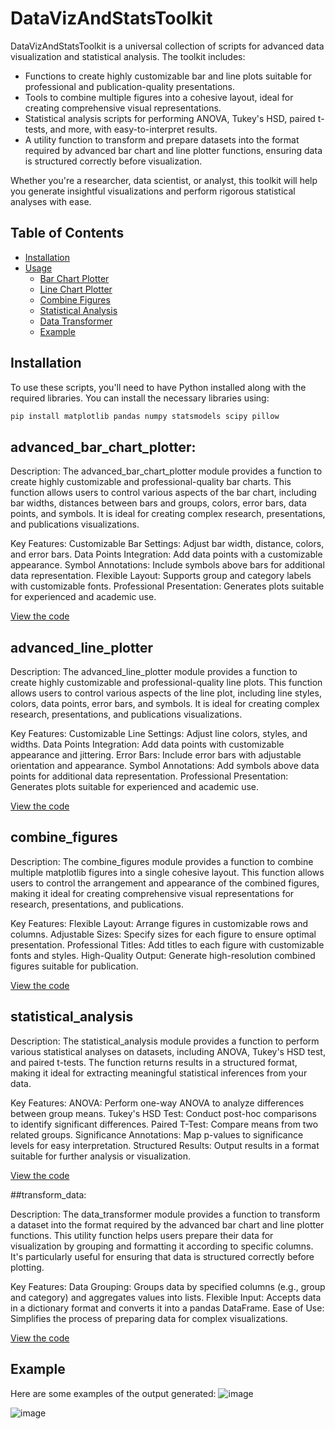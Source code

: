 # DataVizAndStatsToolkit
DataVizAndStatsToolkit is a universal collection of scripts for advanced data visualization and statistical analysis. The toolkit includes:

- Functions to create highly customizable bar and line plots suitable for professional and publication-quality presentations.
- Tools to combine multiple figures into a cohesive layout, ideal for creating comprehensive visual representations.
- Statistical analysis scripts for performing ANOVA, Tukey's HSD, paired t-tests, and more, with easy-to-interpret results.
- A utility function to transform and prepare datasets into the format required by advanced bar chart and line plotter functions, ensuring data is structured correctly before visualization.

Whether you're a researcher, data scientist, or analyst, this toolkit will help you generate insightful visualizations and perform rigorous statistical analyses with ease.

## Table of Contents

- [Installation](#installation)
- [Usage](#usage)
  - [Bar Chart Plotter](#advanced_bar_chart_plotter)
  - [Line Chart Plotter](#advanced_line_plotter)
  - [Combine Figures](#combine_figures)
  - [Statistical Analysis](#statistical_analysis)
  - [Data Transformer](#transform_data)
  - [Example](#Example)

## Installation

To use these scripts, you'll need to have Python installed along with the required libraries. You can install the necessary libraries using:

```sh
pip install matplotlib pandas numpy statsmodels scipy pillow
```

## advanced_bar_chart_plotter:
Description:
The advanced_bar_chart_plotter module provides a function to create highly customizable and professional-quality bar charts. This function allows users to control various aspects of the bar chart, including bar widths, distances between bars and groups, colors, error bars, data points, and symbols. It is ideal for creating complex research, presentations, and publications visualizations.

Key Features:
Customizable Bar Settings: Adjust bar width, distance, colors, and error bars.
Data Points Integration: Add data points with a customizable appearance.
Symbol Annotations: Include symbols above bars for additional data representation.
Flexible Layout: Supports group and category labels with customizable fonts.
Professional Presentation: Generates plots suitable for experienced and academic use.

[View the code](https://github.com/AmirAli-Kalbasi/DataVizAndStatsToolkit/blob/main/advanced_bar_chart_plotter.py)

## advanced_line_plotter
Description:
The advanced_line_plotter module provides a function to create highly customizable and professional-quality line plots. This function allows users to control various aspects of the line plot, including line styles, colors, data points, error bars, and symbols. It is ideal for creating complex research, presentations, and publications visualizations.

Key Features:
Customizable Line Settings: Adjust line colors, styles, and widths.
Data Points Integration: Add data points with customizable appearance and jittering.
Error Bars: Include error bars with adjustable orientation and appearance.
Symbol Annotations: Add symbols above data points for additional data representation.
Professional Presentation: Generates plots suitable for experienced and academic use.

[View the code](https://github.com/AmirAli-Kalbasi/DataVizAndStatsToolkit/blob/main/advanced_line_plotter.py)

## combine_figures
Description:
The combine_figures module provides a function to combine multiple matplotlib figures into a single cohesive layout. This function allows users to control the arrangement and appearance of the combined figures, making it ideal for creating comprehensive visual representations for research, presentations, and publications.

Key Features:
Flexible Layout: Arrange figures in customizable rows and columns.
Adjustable Sizes: Specify sizes for each figure to ensure optimal presentation.
Professional Titles: Add titles to each figure with customizable fonts and styles.
High-Quality Output: Generate high-resolution combined figures suitable for publication.

[View the code](https://github.com/AmirAli-Kalbasi/DataVizAndStatsToolkit/blob/main/combine_figures.py)

## statistical_analysis
Description:
The statistical_analysis module provides a function to perform various statistical analyses on datasets, including ANOVA, Tukey's HSD test, and paired t-tests. The function returns results in a structured format, making it ideal for extracting meaningful statistical inferences from your data.

Key Features:
ANOVA: Perform one-way ANOVA to analyze differences between group means.
Tukey's HSD Test: Conduct post-hoc comparisons to identify significant differences.
Paired T-Test: Compare means from two related groups.
Significance Annotations: Map p-values to significance levels for easy interpretation.
Structured Results: Output results in a format suitable for further analysis or visualization.

[View the code](https://github.com/AmirAli-Kalbasi/DataVizAndStatsToolkit/blob/main/statistical_analysis.py)

##transform_data:

Description:
The data_transformer module provides a function to transform a dataset into the format required by the advanced bar chart and line plotter functions. This utility function helps users prepare their data for visualization by grouping and formatting it according to specific columns. It's particularly useful for ensuring that data is structured correctly before plotting.

Key Features:
Data Grouping: Groups data by specified columns (e.g., group and category) and aggregates values into lists.
Flexible Input: Accepts data in a dictionary format and converts it into a pandas DataFrame.
Ease of Use: Simplifies the process of preparing data for complex visualizations.

[View the code](https://github.com/AmirAli-Kalbasi/DataVizAndStatsToolkit/blob/main/transform_data.py)

## Example
Here are some examples of the output generated:
![image](https://github.com/user-attachments/assets/6d2444fb-38bf-4f8d-bd48-bc297967c743)

![image](https://github.com/user-attachments/assets/9920afdb-f2a3-4d11-b9ce-06411657f2f6)



